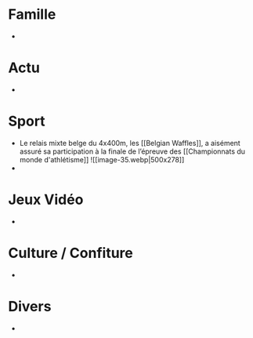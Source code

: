 # Famille
- 
# Actu
- 
# Sport
- Le relais mixte belge du 4x400m, les [[Belgian Waffles]], a aisément assuré sa participation à la finale de l’épreuve des [[Championnats du monde d'athlétisme]]
  ![[image-35.webp|500x278]]
- 
# Jeux Vidéo
- 
# Culture / Confiture
- 
# Divers
- 
